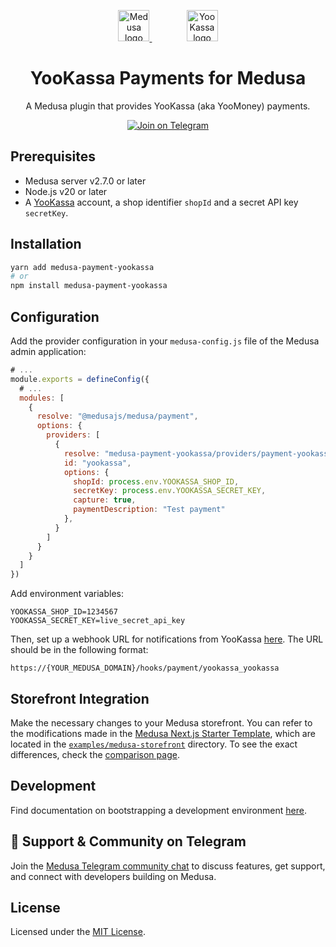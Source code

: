 <p align="center">
  <a href="https://www.medusajs.com">
    <picture>
      <source media="(prefers-color-scheme: dark)" srcset="https://user-images.githubusercontent.com/59018053/229103275-b5e482bb-4601-46e6-8142-244f531cebdb.svg">
      <source media="(prefers-color-scheme: light)" srcset="https://user-images.githubusercontent.com/59018053/229103726-e5b529a3-9b3f-4970-8a1f-c6af37f087bf.svg">
      <img alt="Medusa logo" src="https://user-images.githubusercontent.com/59018053/229103726-e5b529a3-9b3f-4970-8a1f-c6af37f087bf.svg" height="50">
    </picture>
  </a>
  &nbsp;&nbsp;&nbsp;&nbsp;&nbsp;&nbsp;&nbsp;&nbsp;&nbsp;&nbsp;&nbsp;&nbsp;&nbsp;
  <a href="https://yookassa.ru">
    <picture>
      <source media="(prefers-color-scheme: dark)" srcset="https://github.com/user-attachments/assets/8269a9c9-53ab-4c55-ad6c-72bbaa334e20">
      <source media="(prefers-color-scheme: light)" srcset="https://github.com/user-attachments/assets/25d8717e-8b81-4584-902b-6b921afd3f92">
      <img alt="YooKassa logo" src="https://github.com/user-attachments/assets/25d8717e-8b81-4584-902b-6b921afd3f92" height="50">
    </picture>
  </a>
</p>

<h1 align="center">
YooKassa Payments for Medusa
</h1>

<p align="center">
A Medusa plugin that provides YooKassa (aka YooMoney) payments.
</p>
<p align="center">
  <a href="https://github.com/medusajs/medusa/blob/develop/CONTRIBUTING.md">
    <img src="https://img.shields.io/badge/Telegram-Join%20Medusa%20Community%20Chat-0088cc?logo=telegram&logoColor=white" alt="Join on Telegram" />
  </a>
</p>

## Prerequisites

- Medusa server v2.7.0 or later
- Node.js v20 or later
- A [YooKassa](https://yookassa.ru/joinups/?source=ks) account, a shop identifier `shopId` and a secret API key `secretKey`.

## Installation

```bash
yarn add medusa-payment-yookassa
# or
npm install medusa-payment-yookassa
```

## Configuration

Add the provider configuration in your `medusa-config.js` file of the Medusa admin application:

```js
# ...
module.exports = defineConfig({
  # ...
  modules: [
    {
      resolve: "@medusajs/medusa/payment",
      options: {
        providers: [
          {
            resolve: "medusa-payment-yookassa/providers/payment-yookassa",
            id: "yookassa",
            options: {
              shopId: process.env.YOOKASSA_SHOP_ID,
              secretKey: process.env.YOOKASSA_SECRET_KEY,
              capture: true,
              paymentDescription: "Test payment"
            },
          }
        ]
      }
    }
  ]
})
```

Add environment variables:

```
YOOKASSA_SHOP_ID=1234567
YOOKASSA_SECRET_KEY=live_secret_api_key
```

Then, set up a webhook URL for notifications from YooKassa [here](https://yookassa.ru/my/merchant/integration/http-notifications). The URL should be in the following format:

```
https://{YOUR_MEDUSA_DOMAIN}/hooks/payment/yookassa_yookassa
```

## Storefront Integration

Make the necessary changes to your Medusa storefront.
You can refer to the modifications made in the [Medusa Next.js Starter Template](https://github.com/medusajs/nextjs-starter-medusa), which are located in the [`examples/medusa-storefront`](https://github.com/sergkudinov/medusa-payment-yookassa/tree/main/examples/medusa-storefront) directory.
To see the exact differences, check the [comparison page](https://github.com/sergkudinov/medusa-payment-yookassa/compare/v0.0.0...main).

## Development

Find documentation on bootstrapping a development environment [here](https://github.com/sergkudinov/medusa-payment-yookassa/tree/main/examples).

## 💬 Support & Community on Telegram

Join the [Medusa Telegram community chat](https://t.me/medusajs_com) to discuss features, get support, and connect with developers building on Medusa.

## License

Licensed under the [MIT License](LICENSE).